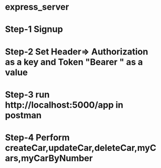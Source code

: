 # express_server
# Step-1 Signup
# Step-2 Set Header=> Authorization as a key and Token "Bearer <token generated time of signup>" as a value
# Step-3 run http://localhost:5000/app in postman
# Step-4 Perform createCar,updateCar,deleteCar,myCars,myCarByNumber



